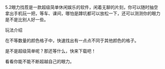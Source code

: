 5.2眼力找茬是一款超级简单休闲娱乐的软件，闲着无聊的片刻，你可以随时抽空拿出手机玩一把，等车、课间，哪怕是蹲坑都可以放松一下，还可以测测你的眼力是不是比别人好一些。

玩法介绍

在不等数量的颜色格子中，快速找出有一点点不同于其他颜色的格子。

是不是超级简单呢？那还等什么，快来下载吧！

看看你能不能不断超越自己的眼力。
